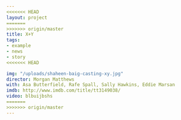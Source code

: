 ```yaml
---
<<<<<<< HEAD
layout: project
=======
>>>>>>> origin/master
title: X+Y
tags:
- example
- news
- story
<<<<<<< HEAD

img: "/uploads/shaheen-baig-casting-xy.jpg"
director: Morgan Matthews
with: Asa Butterfield, Rafe Spall, Sally Hawkins, Eddie Marsan
imdb: http://www.imdb.com/title/tt3149038/
video: blbuijbshs
=======
>>>>>>> origin/master
---
```


